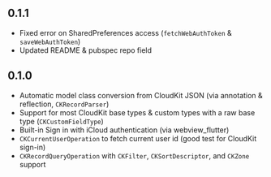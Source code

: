 ## 0.1.1

- Fixed error on SharedPreferences access (`fetchWebAuthToken` & `saveWebAuthToken`)
- Updated README & pubspec repo field

## 0.1.0

- Automatic model class conversion from CloudKit JSON (via annotation & reflection, `CKRecordParser`)
- Support for most CloudKit base types & custom types with a raw base type (`CKCustomFieldType`)
- Built-in Sign in with iCloud authentication (via webview_flutter)
- `CKCurrentUserOperation` to fetch current user id (good test for CloudKit sign-in)
- `CKRecordQueryOperation` with `CKFilter`, `CKSortDescriptor`, and `CKZone` support
